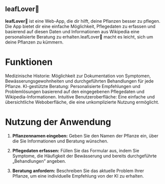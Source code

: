 ## **leafLover🌱**

**leafLover🌱** ist eine Web-App, die dir hilft, deine Pflanzen besser zu pflegen. Die App bietet dir eine einfache Möglichkeit, Pflegedaten zu erfassen und basierend auf diesen Daten und Informationen aus Wikipedia eine personalisierte Beratung zu erhalten.leafLover🌱 macht es leicht, sich um deine Pflanzen zu kümmern.

# Funktionen

Medizinische Historie: Möglichkeit zur Dokumentation von Symptomen, Bewässerungsgewohnheiten und durchgeführten Behandlungen für jede Pflanze.
KI-gestützte Beratung: Personalisierte Empfehlungen und Problemlösungen basierend auf den eingegebenen Pflegedaten und Wikipedia-Informationen.
Intuitive Benutzeroberfläche: Eine einfache und übersichtliche Weboberfläche, die eine unkomplizierte Nutzung ermöglicht.

# Nutzung der Anwendung

1. **Pflanzennamen eingeben:** Geben Sie den Namen der Pflanze ein, über die Sie Informationen und Beratung wünschen.

2. **Pflegedaten erfassen:** Füllen Sie das Formular aus, indem Sie Symptome, die Häufigkeit der Bewässerung und bereits durchgeführte „Behandlungen” angeben.
 
3. **Beratung anfordern:** Beschreiben Sie das aktuelle Problem Ihrer Pflanze, um eine individuelle Empfehlung von der KI zu erhalten.


